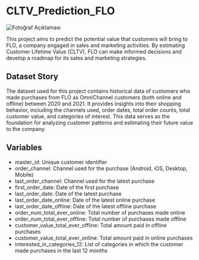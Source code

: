 # CLTV_Prediction_FLO

![Fotoğraf Açıklaması]([https://github.com/hgatasagun/CLTV_Prediction_FLO/blob/main/Customer.jpg])


This project aims to predict the potential value that customers will bring to FLO, a company engaged in sales and marketing activities. By estimating Customer Lifetime Value (CLTV), FLO can make informed decisions and develop a roadmap for its sales and marketing strategies.

## Dataset Story

The dataset used for this project contains historical data of customers who made purchases from FLO as OmniChannel customers (both online and offline) between 2020 and 2021. It provides insights into their shopping behavior, including the channels used, order dates, total order counts, total customer value, and categories of interest. This data serves as the foundation for analyzing customer patterns and estimating their future value to the company.

## Variables

- master_id: Unique customer identifier
- order_channel: Channel used for the purchase (Android, iOS, Desktop, Mobile)
- last_order_channel: Channel used for the latest purchase
- first_order_date: Date of the first purchase
- last_order_date: Date of the latest purchase
- last_order_date_online: Date of the latest online purchase
- last_order_date_offline: Date of the latest offline purchase
- order_num_total_ever_online: Total number of purchases made online
- order_num_total_ever_offline: Total number of purchases made offline
- customer_value_total_ever_offline: Total amount paid in offline purchases
- customer_value_total_ever_online: Total amount paid in online purchases
- interested_in_categories_12: List of categories in which the customer made purchases in the last 12 months
